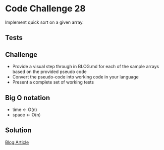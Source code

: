 # Code Challenge 28

Implement quick sort on a given array.

## Tests

## Challenge

- Provide a visual step through in BLOG.md for each of the sample arrays based on the provided pseudo code
- Convert the pseudo-code into working code in your language
- Present a complete set of working tests

## Big O notation

- time <- O(n)
- space <- O(n)

## Solution

[Blog Article](BLOG.md)
